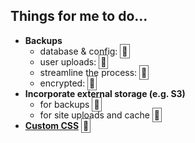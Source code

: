 ## Things for me to do...

* **Backups**
    * database &amp; config: <span style="border: 1px solid #666;padding:2px">🦑</span>
    * user uploads: <span style="border: 1px solid #666;padding:2px;">🦑</span>
    * streamline the process: <span style="border: 1px solid #666;padding:2px;">🔧</span>
    * encrypted: <span style="border: 1px solid #666;padding:2px;">🦑</span>
* **Incorporate external storage (e.g. S3)**
    * for backups <span style="border: 1px solid #666;padding:2px;">🦑</span></li>
    * for site uploads and cache <span style="border: 1px solid #666;padding:2px;">🔧</span>
* **[Custom CSS](https://github.com/tootsuite/documentation/blob/master/Running-Mastodon/Customizing.md)** <span style="border: 1px solid #666;padding:2px;">🔧</span>
